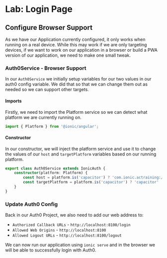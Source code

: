 # Lab: Login Page

## Configure Browser Support

As we have our Application currently configured, it only works when running on a real device. While this may work if we are only targeting devices, if we want to work on our application in a browser or build a PWA version of our application, we need to make one small tweak.

### Auth0Service - Browser Support

In our `Auth0Service` we initially setup variables for our two values in our auth0 config variable. We did that so that we can change them out as needed so we can support other targets.

#### Imports

Firstly, we need to import the Platform service so we can detect what platform we are currently running on.

```Typescript
import { Platform } from '@ionic/angular';
```

#### Constructor

In our constructor, we will inject the platform service and use it to change the values of our `host` and `targetPlatform` variables based on our running platform.

```Typescript
export class Auth0Service extends IonicAuth {
    constructor(platform: Platform) {
        const host = platform.is('capacitor') ? 'com.ionic.actraining://' : 'http://localhost:8100/';
        const targetPlatform = platform.is('capacitor') ? 'capacitor' : 'web';
    }
}
```

### Update Auth0 Config

Back in our Auth0 Project, we also need to add our web address to:

* `Authorized Callback URLs` - `http://localhost:8100/login`
* `Allowed Web Origins` - `http://localhost:8100`
* `Allowed Logout URLs` - `http://localhost:8100/logout`

We can now run our application using `ionic serve` and in the browser we will be able to successfully login with Auth0.